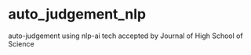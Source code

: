 # auto_judgement_nlp
auto-judgement using nlp-ai tech
accepted by Journal of High School of Science
